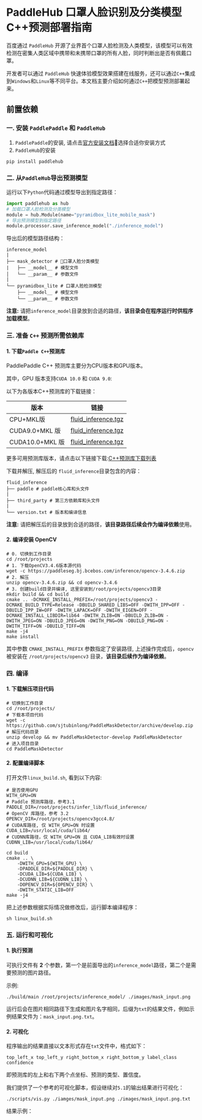 # PaddleHub 口罩人脸识别及分类模型C++预测部署指南

百度通过 `PaddleHub` 开源了业界首个口罩人脸检测及人类模型，该模型可以有效检测在密集人类区域中携带和未携带口罩的所有人脸，同时判断出是否有佩戴口罩。

开发者可以通过 `PaddleHub` 快速体验模型效果搭建在线服务，还可以通过`C++`集成到`Windows`和`Linux`等不同平台。本文档主要介绍如何通过`C++`把模型预测部署起来。


## 前置依赖

### 一. 安装 `PaddlePaddle` 和 `PaddleHub`
1. `PaddlePaddle`的安装, 请点击[官方安装文档](https://paddlepaddle.org.cn/install/quick)选择合适你安装方式
2. `PaddleHub`的安装
```shell
pip install paddlehub
```

### 二. 从`PaddleHub`导出预测模型
运行以下`Python`代码通过模型导出到指定路径：

```python
import paddlehub as hub
# 加载口罩人脸检测及分类模型
module = hub.Module(name="pyramidbox_lite_mobile_mask")
# 导出预测模型到指定路径
module.processor.save_inference_model("./inference_model")
```

导出后的模型路径结构：
```
inference_model
|
├── mask_detector # 口罩人脸分类模型
|   ├── __model__ # 模型文件
│   └── __param__ # 参数文件
|
└── pyramidbox_lite # 口罩人脸检测模型
    ├── __model__ # 模型文件
    └── __param__ # 参数文件

```

**注意:** 请把`inference_model`目录放到合适的路径，**该目录会在程序运行时供程序加载模型**。


### 三. 准备 `C++` 预测所需依赖库
#### 1. 下载`Paddle C++`预测库
PaddlePaddle C++ 预测库主要分为CPU版本和GPU版本。

其中，GPU 版本支持`CUDA 10.0` 和 `CUDA 9.0`:

以下为各版本C++预测库的下载链接：


|  版本   | 链接  |
|  ----  | ----  |
| CPU+MKL版  | [fluid_inference.tgz](https://paddle-inference-lib.bj.bcebos.com/1.6.3-cpu-avx-mkl/fluid_inference.tgz) |
| CUDA9.0+MKL 版  | [fluid_inference.tgz](https://paddle-inference-lib.bj.bcebos.com/1.6.3-gpu-cuda9-cudnn7-avx-mkl/fluid_inference.tgz) |
| CUDA10.0+MKL 版 | [fluid_inference.tgz](https://paddle-inference-lib.bj.bcebos.com/1.6.3-gpu-cuda10-cudnn7-avx-mkl/fluid_inference.tgz) |

更多可用预测库版本，请点击以下链接下载:[C++预测库下载列表](https://paddlepaddle.org.cn/documentation/docs/zh/advanced_usage/deploy/inference/build_and_install_lib_cn.html)


下载并解压, 解压后的 `fluid_inference`目录包含的内容：
```
fluid_inference
├── paddle # paddle核心库和头文件
|
├── third_party # 第三方依赖库和头文件
|
└── version.txt # 版本和编译信息
```

**注意:** 请把解压后的目录放到合适的路径，**该目录路径后续会作为编译依赖**使用。

#### 2. 编译安装 OpenCV

```shell
# 0. 切换到工作目录
cd /root/projects
# 1. 下载OpenCV3.4.6版本源代码
wget -c https://paddleseg.bj.bcebos.com/inference/opencv-3.4.6.zip
# 2. 解压
unzip opencv-3.4.6.zip && cd opencv-3.4.6
# 3. 创建build目录并编译, 这里安装到/root/projects/opencv3目录
mkdir build && cd build
cmake .. -DCMAKE_INSTALL_PREFIX=/root/projects/opencv3 -DCMAKE_BUILD_TYPE=Release -DBUILD_SHARED_LIBS=OFF -DWITH_IPP=OFF -DBUILD_IPP_IW=OFF -DWITH_LAPACK=OFF -DWITH_EIGEN=OFF -DCMAKE_INSTALL_LIBDIR=lib64 -DWITH_ZLIB=ON -DBUILD_ZLIB=ON -DWITH_JPEG=ON -DBUILD_JPEG=ON -DWITH_PNG=ON -DBUILD_PNG=ON -DWITH_TIFF=ON -DBUILD_TIFF=ON
make -j4
make install
```

其中参数 `CMAKE_INSTALL_PREFIX` 参数指定了安装路径, 上述操作完成后，`opencv` 被安装在 `/root/projects/opencv3` 目录，**该目录后续作为编译依赖**。

### 四. 编译
#### 1. 下载解压项目代码
```
# 切换到工作目录
cd /root/projects/
# 下载本项目代码
wget -c https://github.com/sjtubinlong/PaddleMaskDetector/archive/develop.zip
# 解压代码目录
unzip develop && mv PaddleMaskDetector-develop PaddleMaskDetector
# 进入项目目录
cd PaddleMaskDetector
```
#### 2. 配置编译脚本
打开文件`linux_build.sh`, 看到以下内容:
```shell
# 是否使用GPU
WITH_GPU=ON
# Paddle 预测库路径，参考3.1
PADDLE_DIR=/root/projects/infer_lib/fluid_inference/
# OpenCV 库路径，参考 3.2
OPENCV_DIR=/root/projects/opencv3gcc4.8/
# CUDA库路径, 仅 WITH_GPU=ON 时设置
CUDA_LIB=/usr/local/cuda/lib64/
# CUDNN库路径，仅 WITH_GPU=ON 且 CUDA_LIB有效时设置
CUDNN_LIB=/usr/local/cuda/lib64/

cd build
cmake .. \
    -DWITH_GPU=${WITH_GPU} \
    -DPADDLE_DIR=${PADDLE_DIR} \
    -DCUDA_LIB=${CUDA_LIB} \
    -DCUDNN_LIB=${CUDNN_LIB} \
    -DOPENCV_DIR=${OPENCV_DIR} \
    -DWITH_STATIC_LIB=OFF
make -j4
```

把上述参数根据实际情况做修改后，运行脚本编译程序：
```shell
sh linux_build.sh
```

### 五. 运行和可视化

#### 1. 执行预测

可执行文件有 **2** 个参数，第一个是前面导出的`inference_model`路径，第二个是需要预测的图片路径。

示例:
```shell
./build/main /root/projects/inference_model/ ./images/mask_input.png
```

运行后会在图片相同路径下生成和图片名字相同，后缀为`txt`的结果文件，例如示例结果文件为：`mask_input.png.txt`。


#### 2. 可视化
程序输出的结果直接以文本形式存在`txt`文件中，格式如下：
```
top_left_x top_left_y right_bottom_x right_bottom_y label_class confidence
```
即预测库的左上和右下两个点坐标、预测的类型、置信度。


我们提供了一个参考的可视化脚本，假设继续对`5.1`的输出结果进行可视化：

```shell
./scripts/vis.py ./iamges/mask_input.png ./images/mask_input.png.txt
```

结果示例：
